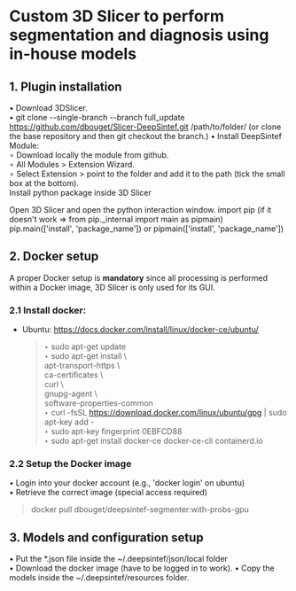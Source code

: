 # Custom 3D Slicer to perform segmentation and diagnosis using in-house models

## 1. Plugin installation

• Download 3DSlicer.  
• git clone --single-branch --branch full_update https://github.com/dbouget/Slicer-DeepSintef.git /path/to/folder/
(or clone the base repository and then git checkout the branch.)
• Install DeepSintef Module:  
∘ Download locally the module from github.  
∘ All Modules > Extension Wizard.  
∘ Select Extension > point to the folder and add it to the path (tick the small box at the bottom).  
Install python package inside 3D Slicer

Open 3D Slicer and open the python interaction window.
import pip (if it doesn't work => from pip._internal import main as pipmain)
pip.main(['install', 'package_name']) or pipmain(['install', 'package_name'])

## 2. Docker setup
A proper Docker setup is **mandatory** since all processing is performed within
a Docker image, 3D Slicer is only used for its GUI.  

### 2.1 Install docker: 
* Ubuntu: https://docs.docker.com/install/linux/docker-ce/ubuntu/  
	> ‣ sudo apt-get update  
	> ‣ sudo apt-get install \  
		    apt-transport-https \   
		    ca-certificates \  
		    curl \  
		    gnupg-agent \   
		    software-properties-common   
	> ‣ curl -fsSL https://download.docker.com/linux/ubuntu/gpg | sudo apt-key add -   
	> ‣ sudo apt-key fingerprint 0EBFCD88   
	> ‣ sudo apt-get install docker-ce docker-ce-cli containerd.io  
  
### 2.2 Setup the Docker image
• Login into your docker account (e.g., 'docker login' on ubuntu)  
• Retrieve the correct image (special access required)
> docker pull dbouget/deepsintef-segmenter:with-probs-gpu  

## 3. Models and configuration setup
• Put the *.json file inside the ~/.deepsintef/json/local folder  
• Download the docker image (have to be logged in to work). 
• Copy the models inside the ~/.deepsintef/resources folder.

